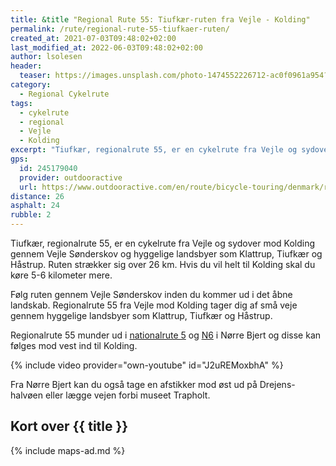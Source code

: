 ```yaml
---
title: &title "Regional Rute 55: Tiufkær-ruten fra Vejle - Kolding"
permalink: /rute/regional-rute-55-tiufkaer-ruten/
created_at: 2021-07-03T09:48:02+02:00
last_modified_at: 2022-06-03T09:48:02+02:00
author: lsolesen
header:
  teaser: https://images.unsplash.com/photo-1474552226712-ac0f0961a954?ixlib=rb-1.2.1&ixid=eyJhcHBfaWQiOjEyMDd9&auto=format&fit=crop&h=300&w=400&q=10
category:
  - Regional Cykelrute
tags:
  - cykelrute
  - regional
  - Vejle
  - Kolding
excerpt: "Tiufkær, regionalrute 55, er en cykelrute fra Vejle og sydover mod Kolding gennem Vejle Sønderskov og hyggelige landsbyer som Klattrup, Tiufkær og Håstrup. Ruten strækker sig er 26 km."
gps:
  id: 245179040
  provider: outdooractive
  url: https://www.outdooractive.com/en/route/bicycle-touring/denmark/regional-cykelrute-55-tiufkaer-ruten/245179040/
distance: 26
asphalt: 24
rubble: 2
---
```


Tiufkær, regionalrute 55, er en cykelrute fra Vejle og sydover mod Kolding gennem Vejle Sønderskov og hyggelige landsbyer som Klattrup, Tiufkær og Håstrup. Ruten strækker sig over 26 km. Hvis du vil helt til Kolding skal du køre 5-6 kilometer mere.

Følg ruten gennem Vejle Sønderskov inden du kommer ud i det åbne landskab. Regionalrute 55 fra Vejle mod Kolding tager dig af små veje gennem hyggelige landsbyer som Klattrup, Tiufkær og Håstrup.

Regionalrute 55 munder ud i [nationalrute 5](/rute/national-rute-5-ostkystruten/) og [N6](/rute/national-rute-6-esbjerg-koebenhavn/) i Nørre Bjert og disse kan følges mod vest ind til Kolding.

{% include video provider="own-youtube" id="J2uREMoxbhA" %}

Fra Nørre Bjert kan du også tage en afstikker mod øst ud på Drejens-halvøen eller lægge vejen forbi museet Trapholt.

## Kort over {{ title }}

{% include maps-ad.md %}
